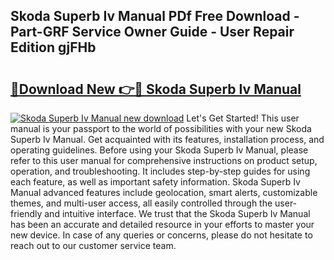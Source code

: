 ## Skoda Superb Iv Manual PDf Free Download - Part-GRF Service Owner Guide - User Repair Edition gjFHb

# <h2><a href="http://cf19842.oget.top/?id=Skoda+Superb+Iv+Manual">🔗Download New 👉🔴 Skoda Superb Iv Manual</a></h2>

[![Skoda Superb Iv Manual new download](https://i.imgur.com/5g1atiW.png)](http://cf19842.oget.top/?id=Skoda+Superb+Iv+Manual)
Let's Get Started! This user manual is your passport to the world of possibilities with your new Skoda Superb Iv Manual. Get acquainted with its features, installation process, and operating guidelines. Before using your Skoda Superb Iv Manual, please refer to this user manual for comprehensive instructions on product setup, operation, and troubleshooting. It includes step-by-step guides for using each feature, as well as important safety information. Skoda Superb Iv Manual advanced features include geolocation, smart alerts, customizable themes, and multi-user access, all easily controlled through the user-friendly and intuitive interface. We trust that the Skoda Superb Iv Manual has been an accurate and detailed resource in your efforts to master your new device. In case of any queries or concerns, please do not hesitate to reach out to our customer service team.
